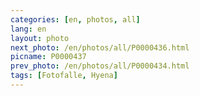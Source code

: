 ```yaml
---
categories: [en, photos, all]
lang: en
layout: photo
next_photo: /en/photos/all/P0000436.html
picname: P0000437
prev_photo: /en/photos/all/P0000434.html
tags: [Fotofalle, Hyena]
---
```

